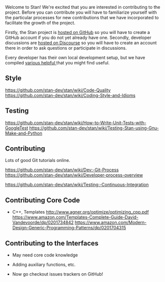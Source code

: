 Welcome to Stan!  We're excited that you are interested in contributing to the project.  Before you can contribute you will have to familiarize yourself with the particular processes for new contributions that we have incorporated to facilitate the growth of the project.

Firstly, the Stan project is [hosted on GitHub](https://github.com/stan-dev) so you will have to create a GitHub account if you do not yet already have one.  Secondly, developer discussions are [hosted on Discourse](http://discourse.mc-stan.org) so you will have to create an account there in order to ask questions or participate in discussions.

Every developer has their own local development setup, but we have compiled [various helpful ](https://github.com/stan-dev/stan/wiki/Dev:-Tricks) that you might find useful.

## Style

https://github.com/stan-dev/stan/wiki/Code-Quality
https://github.com/stan-dev/stan/wiki/Coding-Style-and-Idioms

## Testing

https://github.com/stan-dev/stan/wiki/How-to-Write-Unit-Tests-with-GoogleTest
https://github.com/stan-dev/stan/wiki/Testing-Stan-using-Gnu-Make-and-Python

## Contributing

Lots of good Git tutorials online.  

https://github.com/stan-dev/stan/wiki/Dev:-Git-Process
https://github.com/stan-dev/stan/wiki/Developer-process-overview

https://github.com/stan-dev/stan/wiki/Testing:-Continuous-Integration


## Contributing Core Code

- C++, Templates
http://www.agner.org/optimize/optimizing_cpp.pdf
https://www.amazon.com/Templates-Complete-Guide-David-Vandevoorde/dp/0201734842
https://www.amazon.com/Modern-Design-Generic-Programming-Patterns/dp/0201704315

## Contributing to the Interfaces
- May need core code knowledge
- Adding auxiliary functions, etc.



- Now go checkout issues trackers on GitHub!